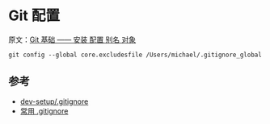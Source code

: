 # Git 配置

原文：[Git 基础 —— 安装 配置 别名 对象](https://michael728.github.io/2019/11/14/git-install-config)


```
git config --global core.excludesfile /Users/michael/.gitignore_global
```

## 参考
- [dev-setup/.gitignore](https://github.com/donnemartin/dev-setup/blob/master/.gitignore)
- [常用 .gitignore](https://wild-flame.github.io/guides/docs/mac-os-x-setup-guide/gitignore)
